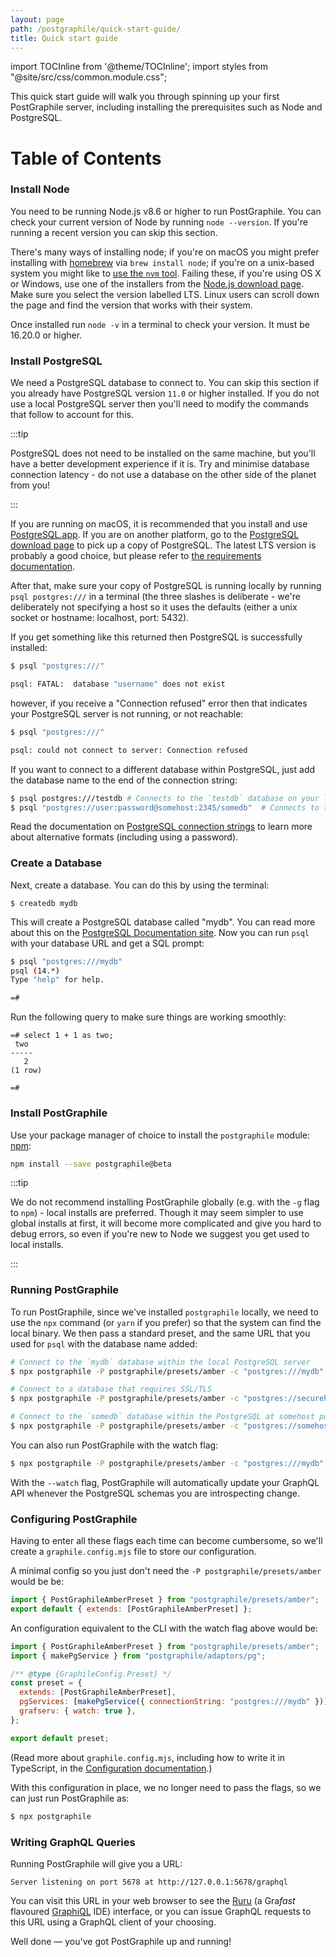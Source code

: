 ```yaml
---
layout: page
path: /postgraphile/quick-start-guide/
title: Quick start guide
---
```


import TOCInline from '@theme/TOCInline';
import styles from "@site/src/css/common.module.css";

<p className={styles.intro}>

This quick start guide will walk you through spinning up your first PostGraphile
server, including installing the prerequisites such as Node and PostgreSQL.

</p>

# Table of Contents

<TOCInline toc={toc} />

### Install Node

You need to be running Node.js v8.6 or higher to run PostGraphile. You can check
your current version of Node by running `node --version`. If you're running a
recent version you can skip this section.

There's many ways of installing node; if you're on macOS you might prefer
installing with [homebrew](https://brew.sh/) via `brew install node`; if you're
on a unix-based system you might like to
[use the `nvm` tool](https://github.com/creationix/nvm). Failing these, if
you're using OS X or Windows, use one of the installers from the
[Node.js download page](https://nodejs.org/en/download/). Make sure you select
the version labelled LTS. Linux users can scroll down the page and find the
version that works with their system.

Once installed run `node -v` in a terminal to check your version. It must be
16.20.0 or higher.

### Install PostgreSQL

We need a PostgreSQL database to connect to. You can skip this section if you
already have PostgreSQL version `11.0` or higher installed. If you do not use a
local PostgreSQL server then you'll need to modify the commands that follow to
account for this.

:::tip

PostgreSQL does not need to be installed on the same machine, but you'll have a
better development experience if it is. Try and minimise database connection
latency - do not use a database on the other side of the planet from you!

:::

If you are running on macOS, it is recommended that you install and use
[PostgreSQL.app](http://postgresapp.com/). If you are on another platform, go to
the [PostgreSQL download page](https://www.postgresql.org/download/) to pick up
a copy of PostgreSQL. The latest LTS version is probably a good choice, but please
refer to [the requirements documentation](./requirements).

After that, make sure your copy of PostgreSQL is running locally by running
`psql postgres:///` in a terminal (the three slashes is deliberate - we're
deliberately not specifying a host so it uses the defaults (either a unix
socket or hostname: localhost, port: 5432).

If you get something like this returned then PostgreSQL is successfully
installed:

```bash
$ psql "postgres:///"

psql: FATAL:  database "username" does not exist
```

however, if you receive a "Connection refused" error then that indicates your
PostgreSQL server is not running, or not reachable:

```bash
$ psql "postgres:///"

psql: could not connect to server: Connection refused
```

If you want to connect to a different database within PostgreSQL, just add the
database name to the end of the connection string:

```bash
$ psql postgres:///testdb # Connects to the `testdb` database on your local machine
$ psql "postgres://user:password@somehost:2345/somedb"  # Connects to the `somedb` database at `postgres://somehost:2345` using login with `user` and `password`
```

Read the documentation on
[PostgreSQL connection strings](https://www.postgresql.org/docs/current/static/libpq-connect.html#LIBPQ-CONNSTRING)
to learn more about alternative formats (including using a password).

### Create a Database

Next, create a database. You can do this by using the terminal:

```
$ createdb mydb
```

This will create a PostgreSQL database called "mydb". You can read more about
this on the
[PostgreSQL Documentation site](https://www.postgresql.org/docs/current/static/tutorial-createdb.html).
Now you can run `psql` with your database URL and get a SQL prompt:

```bash
$ psql "postgres:///mydb"
psql (14.*)
Type "help" for help.

=#
```

Run the following query to make sure things are working smoothly:

```
=# select 1 + 1 as two;
 two
-----
   2
(1 row)

=#
```

### Install PostGraphile

Use your package manager of choice to install the `postgraphile` module:
[npm](https://docs.npmjs.com/getting-started/installing-node):

```bash npm2yarn
npm install --save postgraphile@beta
```

:::tip

We do not recommend installing PostGraphile globally (e.g. with the `-g` flag
to `npm`) - local installs are preferred. Though it may seem simpler to use
global installs at first, it will become more complicated and give you hard to
debug errors, so even if you're new to Node we suggest you get used to local
installs.

:::

### Running PostGraphile

To run PostGraphile, since we've installed `postgraphile` locally, we need to
use the `npx` command (or `yarn` if you prefer) so that the system can find the
local binary. We then pass a standard preset, and the same URL that you used
for `psql` with the database name added:

```bash npm2yarn
# Connect to the `mydb` database within the local PostgreSQL server
$ npx postgraphile -P postgraphile/presets/amber -c "postgres:///mydb"

# Connect to a database that requires SSL/TLS
$ npx postgraphile -P postgraphile/presets/amber -c "postgres://securehost:5432/db?ssl=true"

# Connect to the `somedb` database within the PostgreSQL at somehost port 2345
$ npx postgraphile -P postgraphile/presets/amber -c "postgres://somehost:2345/somedb"
```

You can also run PostGraphile with the watch flag:

```bash npm2yarn
$ npx postgraphile -P postgraphile/presets/amber -c "postgres:///mydb" --watch
```

With the `--watch` flag, PostGraphile will automatically update your GraphQL API
whenever the PostgreSQL schemas you are introspecting change.

### Configuring PostGraphile

Having to enter all these flags each time can become cumbersome, so we'll
create a `graphile.config.mjs` file to store our configuration.

A minimal config so you just don't need the `-P postgraphile/presets/amber` would be be:

```js title="graphile.config.mjs"
import { PostGraphileAmberPreset } from "postgraphile/presets/amber";
export default { extends: [PostGraphileAmberPreset] };
```

An configuration equivalent to the CLI with the watch flag above would be:

```js title="graphile.config.mjs"
import { PostGraphileAmberPreset } from "postgraphile/presets/amber";
import { makePgService } from "postgraphile/adaptors/pg";

/** @type {GraphileConfig.Preset} */
const preset = {
  extends: [PostGraphileAmberPreset],
  pgServices: [makePgService({ connectionString: "postgres:///mydb" })],
  grafserv: { watch: true },
};

export default preset;
```

(Read more about `graphile.config.mjs`, including how to write it in
TypeScript, in the [Configuration documentation](./config.mdx).)

With this configuration in place, we no longer need to pass the flags, so we
can just run PostGraphile as:

```bash npm2yarn
$ npx postgraphile
```

### Writing GraphQL Queries

Running PostGraphile will give you a URL:

```
Server listening on port 5678 at http://127.0.0.1:5678/graphql
```

You can visit this URL in your web browser to see the
[Ruru](https://grafast.org/ruru) (a Gra*fast* flavoured
[GraphiQL](https://github.com/graphql/graphiql) IDE) interface, or you can
issue GraphQL requests to this URL using a GraphQL client of your choosing.

Well done — you've got PostGraphile up and running!
